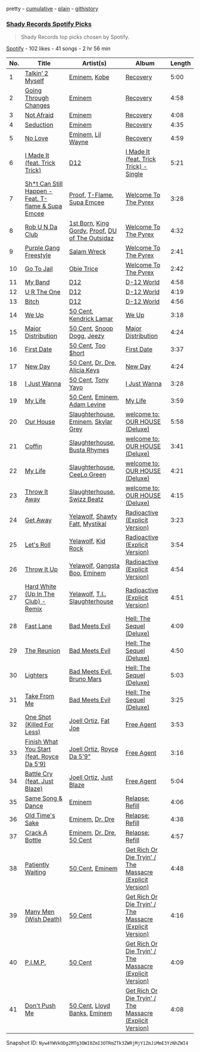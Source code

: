 pretty - [cumulative](/playlists/cumulative/3hR94iGaotWbCFv5eDe0gZ.md) - [plain](/playlists/plain/3hR94iGaotWbCFv5eDe0gZ) - [githistory](https://github.githistory.xyz/mackorone/spotify-playlist-archive/blob/main/playlists/plain/3hR94iGaotWbCFv5eDe0gZ)

### [Shady Records Spotify Picks](https://open.spotify.com/playlist/3hR94iGaotWbCFv5eDe0gZ)

> Shady Records top picks chosen by Spotify.

[Spotify](https://open.spotify.com/user/spotify) - 102 likes - 41 songs - 2 hr 56 min

| No. | Title | Artist(s) | Album | Length |
|---|---|---|---|---|
| 1 | [Talkin’ 2 Myself](https://open.spotify.com/track/12jQrKEmIjZ7WFETYRyqjk) | [Eminem](https://open.spotify.com/artist/7dGJo4pcD2V6oG8kP0tJRR), [Kobe](https://open.spotify.com/artist/1XNFcPvkDxMDRFnLz0vjZk) | [Recovery](https://open.spotify.com/album/2bn6QpvG94QJkQTETzjTCs) | 5:00 |
| 2 | [Going Through Changes](https://open.spotify.com/track/5Erdn2758aXt6Gz6BHblcF) | [Eminem](https://open.spotify.com/artist/7dGJo4pcD2V6oG8kP0tJRR) | [Recovery](https://open.spotify.com/album/2bn6QpvG94QJkQTETzjTCs) | 4:58 |
| 3 | [Not Afraid](https://open.spotify.com/track/2JXlRVBgLHqhfphmjXyVBZ) | [Eminem](https://open.spotify.com/artist/7dGJo4pcD2V6oG8kP0tJRR) | [Recovery](https://open.spotify.com/album/2bn6QpvG94QJkQTETzjTCs) | 4:08 |
| 4 | [Seduction](https://open.spotify.com/track/7tOqYtca4gJRg1qYZZ36Mc) | [Eminem](https://open.spotify.com/artist/7dGJo4pcD2V6oG8kP0tJRR) | [Recovery](https://open.spotify.com/album/2bn6QpvG94QJkQTETzjTCs) | 4:35 |
| 5 | [No Love](https://open.spotify.com/track/7EAjG4SK1TpsZrtVnnGDsb) | [Eminem](https://open.spotify.com/artist/7dGJo4pcD2V6oG8kP0tJRR), [Lil Wayne](https://open.spotify.com/artist/55Aa2cqylxrFIXC767Z865) | [Recovery](https://open.spotify.com/album/2bn6QpvG94QJkQTETzjTCs) | 4:59 |
| 6 | [I Made It \(feat\. Trick Trick\)](https://open.spotify.com/track/0eJzykWzPq1TW7hrvMxKc9) | [D12](https://open.spotify.com/artist/5Qi4Bb7a8C0a00NZcA77L0) | [I Made It \(feat\. Trick Trick\) \- Single](https://open.spotify.com/album/6RZY9I5gDYHRfYZ31EJkRX) | 5:21 |
| 7 | [Sh\*t Can Still Happen \- Feat\. T\-flame & Supa Emcee](https://open.spotify.com/track/4O8ygBMNqeELrDmaDngRbZ) | [Proof](https://open.spotify.com/artist/1W7G3vXPeISR3Oi9ggVfyE), [T\-Flame](https://open.spotify.com/artist/4LS1xb3II4PUoh7vOtOCq8), [Supa Emcee](https://open.spotify.com/artist/221sIviDbnmv2DN6h3h9GS) | [Welcome To The Pyrex](https://open.spotify.com/album/7JU6WWWxDqY254aN6YiywS) | 3:28 |
| 8 | [Rob U N Da Club](https://open.spotify.com/track/7M4I5kLp2PpLa5ySbaxG37) | [1st Born](https://open.spotify.com/artist/1KBcM1utBexIFa20pstSMb), [King Gordy](https://open.spotify.com/artist/76KthZfR4KpuqpnUlMhY75), [Proof](https://open.spotify.com/artist/1W7G3vXPeISR3Oi9ggVfyE), [DU of The Outsidaz](https://open.spotify.com/artist/3HiuBSjGic0rICOw4aeoK5) | [Welcome To The Pyrex](https://open.spotify.com/album/7JU6WWWxDqY254aN6YiywS) | 4:32 |
| 9 | [Purple Gang Freestyle](https://open.spotify.com/track/14QZNlsJp4nYPzkivQKdWS) | [Salam Wreck](https://open.spotify.com/artist/713X1xDDryEQrctslm4cr3) | [Welcome To The Pyrex](https://open.spotify.com/album/7JU6WWWxDqY254aN6YiywS) | 2:41 |
| 10 | [Go To Jail](https://open.spotify.com/track/7Kvb4zGDjsWnqbVI9MXb8z) | [Obie Trice](https://open.spotify.com/artist/2XnnxQzxFZG8qEPjakokPM) | [Welcome To The Pyrex](https://open.spotify.com/album/7JU6WWWxDqY254aN6YiywS) | 2:42 |
| 11 | [My Band](https://open.spotify.com/track/4XHQyvbrBsQaaBUW1VvmsL) | [D12](https://open.spotify.com/artist/5Qi4Bb7a8C0a00NZcA77L0) | [D\-12 World](https://open.spotify.com/album/61EgDesQnFVyYf2UneM9PQ) | 4:58 |
| 12 | [U R The One](https://open.spotify.com/track/7pyd6tT7ih7U9k8LArHgzb) | [D12](https://open.spotify.com/artist/5Qi4Bb7a8C0a00NZcA77L0) | [D\-12 World](https://open.spotify.com/album/61EgDesQnFVyYf2UneM9PQ) | 4:19 |
| 13 | [Bitch](https://open.spotify.com/track/3P3bWjyXFWv8nEgvxwUfXX) | [D12](https://open.spotify.com/artist/5Qi4Bb7a8C0a00NZcA77L0) | [D\-12 World](https://open.spotify.com/album/61EgDesQnFVyYf2UneM9PQ) | 4:56 |
| 14 | [We Up](https://open.spotify.com/track/4VnYL2m6J9kWrBSw22CXwx) | [50 Cent](https://open.spotify.com/artist/3q7HBObVc0L8jNeTe5Gofh), [Kendrick Lamar](https://open.spotify.com/artist/2YZyLoL8N0Wb9xBt1NhZWg) | [We Up](https://open.spotify.com/album/4AuWZIr6OQXWLEcPTDkIUt) | 3:18 |
| 15 | [Major Distribution](https://open.spotify.com/track/48fEJFoMx9AQFq9SeppTz1) | [50 Cent](https://open.spotify.com/artist/3q7HBObVc0L8jNeTe5Gofh), [Snoop Dogg](https://open.spotify.com/artist/7hJcb9fa4alzcOq3EaNPoG), [Jeezy](https://open.spotify.com/artist/4yBK75WVCQXej1p04GWqxH) | [Major Distribution](https://open.spotify.com/album/37BFBqWR7cVoJvw8yE0lMW) | 4:24 |
| 16 | [First Date](https://open.spotify.com/track/3EqDoZT29XfLiwEXBzeBas) | [50 Cent](https://open.spotify.com/artist/3q7HBObVc0L8jNeTe5Gofh), [Too $hort](https://open.spotify.com/artist/4sb7rZNN93BSS6Gqgepo4v) | [First Date](https://open.spotify.com/album/3HBDwZmWMzmxWdRu6ful1B) | 3:37 |
| 17 | [New Day](https://open.spotify.com/track/2aI8URxh4JgaDAE7LHk8HY) | [50 Cent](https://open.spotify.com/artist/3q7HBObVc0L8jNeTe5Gofh), [Dr\. Dre](https://open.spotify.com/artist/6DPYiyq5kWVQS4RGwxzPC7), [Alicia Keys](https://open.spotify.com/artist/3DiDSECUqqY1AuBP8qtaIa) | [New Day](https://open.spotify.com/album/1s5WZukFQjoyAyApSbFejC) | 4:24 |
| 18 | [I Just Wanna](https://open.spotify.com/track/0ikHzi979gUsOKQPfyhtDF) | [50 Cent](https://open.spotify.com/artist/3q7HBObVc0L8jNeTe5Gofh), [Tony Yayo](https://open.spotify.com/artist/50UMTib697JJ44le8DO2Va) | [I Just Wanna](https://open.spotify.com/album/0hJbXLGpQGlRfRqwEj7DWc) | 3:28 |
| 19 | [My Life](https://open.spotify.com/track/2GoOioZVtOF1iMYfnzkreg) | [50 Cent](https://open.spotify.com/artist/3q7HBObVc0L8jNeTe5Gofh), [Eminem](https://open.spotify.com/artist/7dGJo4pcD2V6oG8kP0tJRR), [Adam Levine](https://open.spotify.com/artist/4bYPcJP5jwMhSivRcqie2n) | [My Life](https://open.spotify.com/album/7iHmgWi3XupDinqX5qwBUc) | 3:59 |
| 20 | [Our House](https://open.spotify.com/track/4g4to04UaOZpBrGtOda3BO) | [Slaughterhouse](https://open.spotify.com/artist/5rVbcJv0JRfhWLA3mgM73r), [Eminem](https://open.spotify.com/artist/7dGJo4pcD2V6oG8kP0tJRR), [Skylar Grey](https://open.spotify.com/artist/4utLUGcTvOJFr6aqIJtYWV) | [welcome to: OUR HOUSE \(Deluxe\)](https://open.spotify.com/album/5ztTCKLCKuiIXzXpbqdUGa) | 5:58 |
| 21 | [Coffin](https://open.spotify.com/track/1oyz5aQv81Sx25qaCZc7MV) | [Slaughterhouse](https://open.spotify.com/artist/5rVbcJv0JRfhWLA3mgM73r), [Busta Rhymes](https://open.spotify.com/artist/1YfEcTuGvBQ8xSD1f53UnK) | [welcome to: OUR HOUSE \(Deluxe\)](https://open.spotify.com/album/5ztTCKLCKuiIXzXpbqdUGa) | 3:41 |
| 22 | [My Life](https://open.spotify.com/track/5j21tjqJmMO5Jlu1uKZysY) | [Slaughterhouse](https://open.spotify.com/artist/5rVbcJv0JRfhWLA3mgM73r), [CeeLo Green](https://open.spotify.com/artist/5nLYd9ST4Cnwy6NHaCxbj8) | [welcome to: OUR HOUSE \(Deluxe\)](https://open.spotify.com/album/5ztTCKLCKuiIXzXpbqdUGa) | 4:21 |
| 23 | [Throw It Away](https://open.spotify.com/track/1nY4cbyFaB4DJ3Eld8vgVu) | [Slaughterhouse](https://open.spotify.com/artist/5rVbcJv0JRfhWLA3mgM73r), [Swizz Beatz](https://open.spotify.com/artist/2cADQgiLMjNhbsfeN52Bf3) | [welcome to: OUR HOUSE \(Deluxe\)](https://open.spotify.com/album/5ztTCKLCKuiIXzXpbqdUGa) | 4:15 |
| 24 | [Get Away](https://open.spotify.com/track/51NlwZeOHBEr9GwWMRwThr) | [Yelawolf](https://open.spotify.com/artist/68DWke2VjdDmA75aJX5C57), [Shawty Fatt](https://open.spotify.com/artist/3kExdLirNvh53X6y1XOfWM), [Mystikal](https://open.spotify.com/artist/3LIJJJkO7R5RasRwt7xIn5) | [Radioactive \(Explicit Version\)](https://open.spotify.com/album/3AGMorE666prvzWaHGddKo) | 3:23 |
| 25 | [Let's Roll](https://open.spotify.com/track/61Qah5aEk9024AEaXCgXtN) | [Yelawolf](https://open.spotify.com/artist/68DWke2VjdDmA75aJX5C57), [Kid Rock](https://open.spotify.com/artist/7dOBabd5O4CvKrg4iriHTM) | [Radioactive \(Explicit Version\)](https://open.spotify.com/album/3AGMorE666prvzWaHGddKo) | 3:54 |
| 26 | [Throw It Up](https://open.spotify.com/track/5lBUY5BqQfbNCaMWkVfwpH) | [Yelawolf](https://open.spotify.com/artist/68DWke2VjdDmA75aJX5C57), [Gangsta Boo](https://open.spotify.com/artist/3ppZNqihWOzuH4A0f4KmeP), [Eminem](https://open.spotify.com/artist/7dGJo4pcD2V6oG8kP0tJRR) | [Radioactive \(Explicit Version\)](https://open.spotify.com/album/3AGMorE666prvzWaHGddKo) | 4:54 |
| 27 | [Hard White \(Up In The Club\) \- Remix](https://open.spotify.com/track/7FsD8C9NQNJOe9HXEwqczS) | [Yelawolf](https://open.spotify.com/artist/68DWke2VjdDmA75aJX5C57), [T.I.](https://open.spotify.com/artist/4OBJLual30L7gRl5UkeRcT), [Slaughterhouse](https://open.spotify.com/artist/5rVbcJv0JRfhWLA3mgM73r) | [Radioactive \(Explicit Version\)](https://open.spotify.com/album/3AGMorE666prvzWaHGddKo) | 4:51 |
| 28 | [Fast Lane](https://open.spotify.com/track/2c5Isyd07hWsl7AQia2Dig) | [Bad Meets Evil](https://open.spotify.com/artist/77IURH5NC56Jn09QHi76is) | [Hell: The Sequel \(Deluxe\)](https://open.spotify.com/album/5abCMGtyHwpOr9cEbwfP1P) | 4:09 |
| 29 | [The Reunion](https://open.spotify.com/track/4TsDmh8jtTMdaa7UP3gxAR) | [Bad Meets Evil](https://open.spotify.com/artist/77IURH5NC56Jn09QHi76is) | [Hell: The Sequel \(Deluxe\)](https://open.spotify.com/album/5abCMGtyHwpOr9cEbwfP1P) | 4:50 |
| 30 | [Lighters](https://open.spotify.com/track/5zpDHEU12zATwLGvozxPw2) | [Bad Meets Evil](https://open.spotify.com/artist/77IURH5NC56Jn09QHi76is), [Bruno Mars](https://open.spotify.com/artist/0du5cEVh5yTK9QJze8zA0C) | [Hell: The Sequel \(Deluxe\)](https://open.spotify.com/album/5abCMGtyHwpOr9cEbwfP1P) | 5:03 |
| 31 | [Take From Me](https://open.spotify.com/track/7n4PRAJjYzGFr1DR3KHYMU) | [Bad Meets Evil](https://open.spotify.com/artist/77IURH5NC56Jn09QHi76is) | [Hell: The Sequel \(Deluxe\)](https://open.spotify.com/album/5abCMGtyHwpOr9cEbwfP1P) | 3:25 |
| 32 | [One Shot \(Killed For Less\)](https://open.spotify.com/track/6q9TN8m9uXBndq8rA0X61I) | [Joell Ortiz](https://open.spotify.com/artist/1q13yHC6Syg5Y8iPLrRnCq), [Fat Joe](https://open.spotify.com/artist/3ScY9CQxNLQei8Umvpx5g6) | [Free Agent](https://open.spotify.com/album/5BYHvLDlTU8f1KF4562VJN) | 3:53 |
| 33 | [Finish What You Start \(feat\. Royce Da 5’9\)](https://open.spotify.com/track/3T6pW5nLgVv8avrWIkKVzU) | [Joell Ortiz](https://open.spotify.com/artist/1q13yHC6Syg5Y8iPLrRnCq), [Royce Da 5'9"](https://open.spotify.com/artist/6DVipHzYsPlIoA0DW8Gmns) | [Free Agent](https://open.spotify.com/album/5BYHvLDlTU8f1KF4562VJN) | 3:16 |
| 34 | [Battle Cry \(feat\. Just Blaze\)](https://open.spotify.com/track/6vysopGjRMUsSneiVZJZUw) | [Joell Ortiz](https://open.spotify.com/artist/1q13yHC6Syg5Y8iPLrRnCq), [Just Blaze](https://open.spotify.com/artist/2gpPCu8rjzdobGqDZJpHiR) | [Free Agent](https://open.spotify.com/album/5BYHvLDlTU8f1KF4562VJN) | 5:04 |
| 35 | [Same Song & Dance](https://open.spotify.com/track/1NcKKXrDTdCMaiVJkEknqr) | [Eminem](https://open.spotify.com/artist/7dGJo4pcD2V6oG8kP0tJRR) | [Relapse: Refill](https://open.spotify.com/album/7MZzYkbHL9Tk3O6WeD4Z0Z) | 4:06 |
| 36 | [Old Time's Sake](https://open.spotify.com/track/5j6ODxGVhAWeCS49bBKuxz) | [Eminem](https://open.spotify.com/artist/7dGJo4pcD2V6oG8kP0tJRR), [Dr\. Dre](https://open.spotify.com/artist/6DPYiyq5kWVQS4RGwxzPC7) | [Relapse: Refill](https://open.spotify.com/album/7MZzYkbHL9Tk3O6WeD4Z0Z) | 4:38 |
| 37 | [Crack A Bottle](https://open.spotify.com/track/4dK00wCxlqWEeN8BoM1BHT) | [Eminem](https://open.spotify.com/artist/7dGJo4pcD2V6oG8kP0tJRR), [Dr\. Dre](https://open.spotify.com/artist/6DPYiyq5kWVQS4RGwxzPC7), [50 Cent](https://open.spotify.com/artist/3q7HBObVc0L8jNeTe5Gofh) | [Relapse: Refill](https://open.spotify.com/album/7MZzYkbHL9Tk3O6WeD4Z0Z) | 4:57 |
| 38 | [Patiently Waiting](https://open.spotify.com/track/1iT7BeSd4T7I6Uadz3TM7X) | [50 Cent](https://open.spotify.com/artist/3q7HBObVc0L8jNeTe5Gofh), [Eminem](https://open.spotify.com/artist/7dGJo4pcD2V6oG8kP0tJRR) | [Get Rich Or Die Tryin' / The Massacre \(Explicit Version\)](https://open.spotify.com/album/5Qncr57Fwoyk1PDJfThIJC) | 4:48 |
| 39 | [Many Men \(Wish Death\)](https://open.spotify.com/track/6hYH52lqLfRcj5YQV0fIx0) | [50 Cent](https://open.spotify.com/artist/3q7HBObVc0L8jNeTe5Gofh) | [Get Rich Or Die Tryin' / The Massacre \(Explicit Version\)](https://open.spotify.com/album/5Qncr57Fwoyk1PDJfThIJC) | 4:16 |
| 40 | [P.I.M.P.](https://open.spotify.com/track/59Z1UtzO5UxmClI715b8E2) | [50 Cent](https://open.spotify.com/artist/3q7HBObVc0L8jNeTe5Gofh) | [Get Rich Or Die Tryin' / The Massacre \(Explicit Version\)](https://open.spotify.com/album/5Qncr57Fwoyk1PDJfThIJC) | 4:09 |
| 41 | [Don't Push Me](https://open.spotify.com/track/7C4veUhWKNxIzvlSC34DzC) | [50 Cent](https://open.spotify.com/artist/3q7HBObVc0L8jNeTe5Gofh), [Lloyd Banks](https://open.spotify.com/artist/3vDUJHQtqT3jFRZ2ECXDTi), [Eminem](https://open.spotify.com/artist/7dGJo4pcD2V6oG8kP0tJRR) | [Get Rich Or Die Tryin' / The Massacre \(Explicit Version\)](https://open.spotify.com/album/5Qncr57Fwoyk1PDJfThIJC) | 4:08 |

Snapshot ID: `Nyw4YWVkODg2MTg3OWI0ZmI3OTRmZTk3ZWRjMjY1ZmJiMmE3YzNhZWI4`
